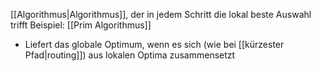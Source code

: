 [[Algorithmus|Algorithmus]], der in jedem Schritt die lokal beste Auswahl trifft
Beispiel: [[Prim Algorithmus]]

- Liefert das globale Optimum, wenn es sich (wie bei [[kürzester Pfad|routing]]) aus lokalen Optima zusammensetzt
